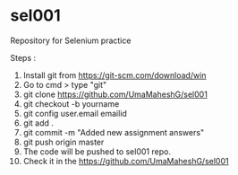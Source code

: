 # sel001
Repository for Selenium practice

Steps : 

1. Install git from https://git-scm.com/download/win
2. Go to cmd > type "git" 
3. git clone https://github.com/UmaMaheshG/sel001
4. git checkout -b yourname
4. git config user.email emailid
5. git add .
6. git commit -m "Added new assignment answers"
7. git push origin master
8. The code will be pushed to sel001 repo.
9. Check it in the https://github.com/UmaMaheshG/sel001
